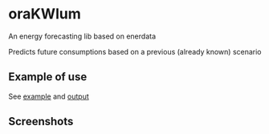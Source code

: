 # oraKWlum
An energy forecasting lib based on enerdata

Predicts future consumptions based on a previous (already known) scenario


## Example of use

See [example](https://github.com/gisce/oraKWlum/blob/master/example.py)
and [output](https://github.com/gisce/oraKWlum/blob/master/example_stdout.txt)


## Screenshots

